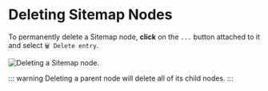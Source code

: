 # Deleting Sitemap Nodes

To permanently delete a Sitemap node, **click** on the `...` button attached to it and select `🗑 Delete entry`.

<img alt="Deleting a Sitemap node." src="/_images/sitemap_delete.png" center>

::: warning
Deleting a parent node will delete all of its child nodes.
:::
